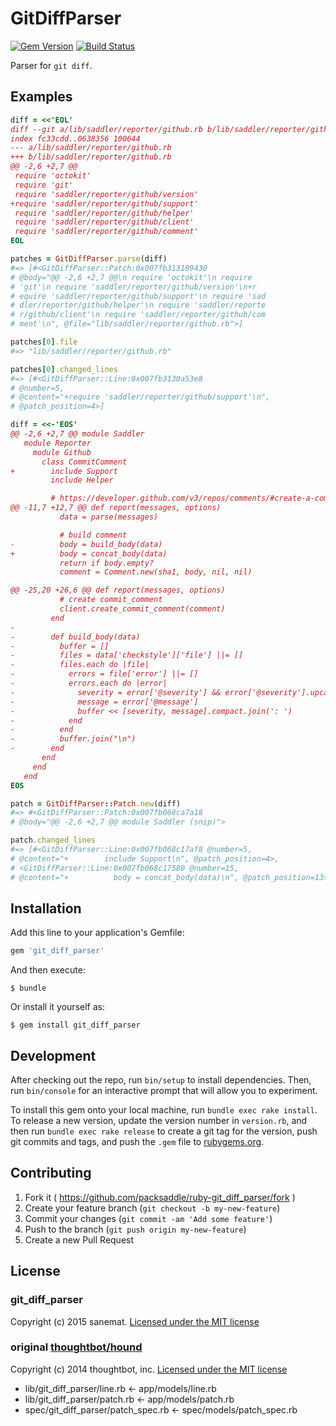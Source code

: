 # GitDiffParser

[![Gem Version](http://img.shields.io/gem/v/git_diff_parser.svg?style=flat)](http://badge.fury.io/rb/git_diff_parser)
[![Build Status](http://img.shields.io/travis/packsaddle/ruby-git_diff_parser/master.svg?style=flat)](https://travis-ci.org/packsaddle/ruby-git_diff_parser)

Parser for `git diff`.

## Examples

```ruby
diff = <<'EOL'
diff --git a/lib/saddler/reporter/github.rb b/lib/saddler/reporter/github.rb
index fc33cdd..0638356 100644
--- a/lib/saddler/reporter/github.rb
+++ b/lib/saddler/reporter/github.rb
@@ -2,6 +2,7 @@
 require 'octokit'
 require 'git'
 require 'saddler/reporter/github/version'
+require 'saddler/reporter/github/support'
 require 'saddler/reporter/github/helper'
 require 'saddler/reporter/github/client'
 require 'saddler/reporter/github/comment'
EOL

patches = GitDiffParser.parse(diff)
#=> [#<GitDiffParser::Patch:0x007fb313189430
# @body="@@ -2,6 +2,7 @@\n require 'octokit'\n require
# 'git'\n require 'saddler/reporter/github/version'\n+r
# equire 'saddler/reporter/github/support'\n require 'sad
# dler/reporter/github/helper'\n require 'saddler/reporte
# r/github/client'\n require 'saddler/reporter/github/com
# ment'\n", @file="lib/saddler/reporter/github.rb">]

patches[0].file
#=> "lib/saddler/reporter/github.rb"

patches[0].changed_lines
#=> [#<GitDiffParser::Line:0x007fb3130a53e8
# @number=5,
# @content="+require 'saddler/reporter/github/support'\n",
# @patch_position=4>]
```

```ruby
diff = <<-'EOS'
@@ -2,6 +2,7 @@ module Saddler
   module Reporter
     module Github
       class CommitComment
+        include Support
         include Helper

         # https://developer.github.com/v3/repos/comments/#create-a-commit-comment
@@ -11,7 +12,7 @@ def report(messages, options)
           data = parse(messages)

           # build comment
-          body = build_body(data)
+          body = concat_body(data)
           return if body.empty?
           comment = Comment.new(sha1, body, nil, nil)

@@ -25,20 +26,6 @@ def report(messages, options)
           # create commit_comment
           client.create_commit_comment(comment)
         end
-
-        def build_body(data)
-          buffer = []
-          files = data['checkstyle']['file'] ||= []
-          files.each do |file|
-            errors = file['error'] ||= []
-            errors.each do |error|
-              severity = error['@severity'] && error['@severity'].upcase
-              message = error['@message']
-              buffer << [severity, message].compact.join(': ')
-            end
-          end
-          buffer.join("\n")
-        end
       end
     end
   end
EOS

patch = GitDiffParser::Patch.new(diff)
#=> #<GitDiffParser::Patch:0x007fb068ca7a18
# @body="@@ -2,6 +2,7 @@ module Saddler (snip)">

patch.changed_lines
#=> [#<GitDiffParser::Line:0x007fb068c17af8 @number=5,
# @content="+        include Support\n", @patch_position=4>,
# <GitDiffParser::Line:0x007fb068c17580 @number=15,
# @content="+          body = concat_body(data)\n", @patch_position=13>]
```

## Installation

Add this line to your application's Gemfile:

```ruby
gem 'git_diff_parser'
```

And then execute:

    $ bundle

Or install it yourself as:

    $ gem install git_diff_parser

## Development

After checking out the repo, run `bin/setup` to install dependencies. Then, run `bin/console` for an interactive prompt that will allow you to experiment.

To install this gem onto your local machine, run `bundle exec rake install`. To release a new version, update the version number in `version.rb`, and then run `bundle exec rake release` to create a git tag for the version, push git commits and tags, and push the `.gem` file to [rubygems.org](https://rubygems.org).

## Contributing

1. Fork it ( https://github.com/packsaddle/ruby-git_diff_parser/fork )
2. Create your feature branch (`git checkout -b my-new-feature`)
3. Commit your changes (`git commit -am 'Add some feature'`)
4. Push to the branch (`git push origin my-new-feature`)
5. Create a new Pull Request

## License
### git_diff_parser
Copyright (c) 2015 sanemat. [Licensed under the MIT license](./LICENSE)

### original [thoughtbot/hound](https://github.com/thoughtbot/hound)

Copyright (c) 2014 thoughtbot, inc. [Licensed under the MIT license](./thoughtbot-hound/LICENSE)

* lib/git_diff_parser/line.rb <- app/models/line.rb
* lib/git_diff_parser/patch.rb <- app/models/patch.rb
* spec/git_diff_parser/patch_spec.rb <- spec/models/patch_spec.rb
